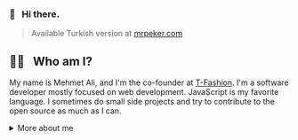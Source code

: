 ### 👋 &nbsp; Hi there.
> Available Turkish version at [mrpeker.com](https://mrpeker.com)

## 👨‍💻 &nbsp; Who am I?

My name is Mehmet Ali, and I'm the co-founder at [T-Fashion](https://tfashion.ai). I'm a software developer mostly focused on web development. JavaScript is my favorite language. I sometimes do small side projects and try to contribute to the open source as much as I can.

<details>
  <summary>
    More about me
  </summary>

## 📝 &nbsp; My blog posts

[Workbox Nedir? Ne işe yarar? Nasıl Kullanılır? | Workbox #1](https://medium.com/@mrpeker/workbox-nedir-ne-i%C5%9Fe-yarar-nas%C4%B1l-kullan%C4%B1l%C4%B1r-workbox-1-93dcdcb54763)

[JavaScript Tip Sistemi için 3 İpucu](https://medium.com/sorcial-dev/javascript-tip-sistemi-için-3-i̇pucu-ea8bb0ba6923)

[5 Dakikada CSS Değişkenlerini Öğren!](https://medium.com/sorcial-dev/5-dakikada-css-değişkenleri-öğren-75e13fb5c8c5)

## ✨ &nbsp; My projects

[T-Fashion | Fashion Trend Forecasting Meets Artificial Intelligence](https://tfashion.ai)

[MrPeker/find-your-next-startups-name](https://find-your-next-startups-name.now.sh)

[MrPeker/awesome-illustrations](https://awesome-illustrations.now.sh)

## 🏆 &nbsp; My achievements

### 🥇 &nbsp; Teknofest 2018 Artificial Intelligence

[\[TR\] High School Students Leave One's Mark on TEKNOFEST in Artificial Intelligence](https://www.aa.com.tr/tr/bilim-teknoloji/lise-ogrencileri-yapay-zekada-teknofeste-damga-vurdu/1263859)

### 🥉🥇 &nbsp; Teknofest Take Off International Startup Summit

We ranked first among Turkish startups and third among global startups as T-Fashion

[\[TR\] Award-winning startup of high school students 'will accelerate' in the USA](https://www.aa.com.tr/tr/bilim-teknoloji/liseli-genclerin-odullu-girisimi-abdde-hizlanacak-/1608298)
</details>
